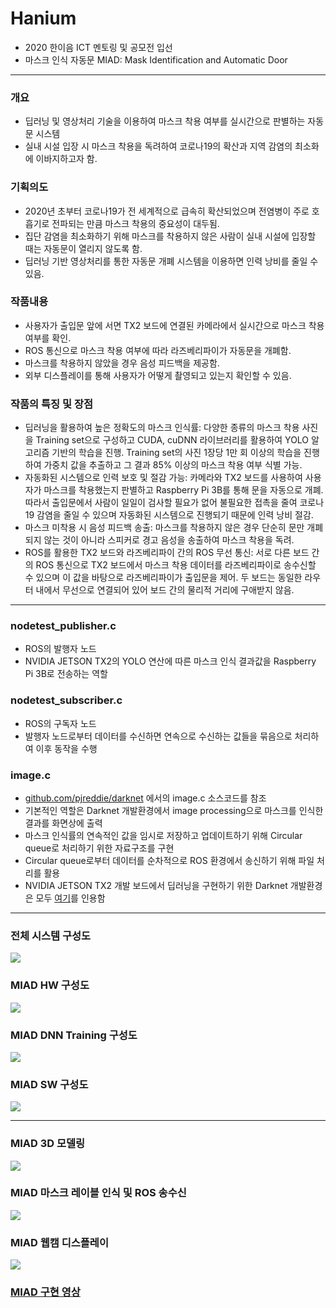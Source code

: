 # Hanium
* 2020 한이음 ICT 멘토링 및 공모전 입선
* 마스크 인식 자동문 MIAD: Mask Identification and Automatic Door


---
### 개요
* 딥러닝 및 영상처리 기술을 이용하여 마스크 착용 여부를 실시간으로 판별하는 자동문 시스템
* 실내 시설 입장 시 마스크 착용을 독려하여 코로나19의 확산과 지역 감염의 최소화에 이바지하고자 함.

### 기획의도
* 2020년 초부터 코로나19가 전 세계적으로 급속히 확산되었으며 전염병이 주로 호흡기로 전파되는 만큼 마스크 착용의 중요성이 대두됨.
* 집단 감염을 최소화하기 위해 마스크를 착용하지 않은 사람이 실내 시설에 입장할 때는 자동문이 열리지 않도록 함.
* 딥러닝 기반 영상처리를 통한 자동문 개폐 시스템을 이용하면 인력 낭비를 줄일 수 있음.

### 작품내용
* 사용자가 출입문 앞에 서면 TX2 보드에 연결된 카메라에서 실시간으로 마스크 착용 여부를 확인.
* ROS 통신으로 마스크 착용 여부에 따라 라즈베리파이가 자동문을 개폐함.
* 마스크를 착용하지 않았을 경우 음성 피드백을 제공함.
* 외부 디스플레이를 통해 사용자가 어떻게 촬영되고 있는지 확인할 수 있음.

### 작품의 특징 및 장점
* 딥러닝을 활용하여 높은 정확도의 마스크 인식률: 다양한 종류의 마스크 착용 사진을 Training set으로 구성하고 CUDA, cuDNN 라이브러리를 활용하여 YOLO 알고리즘 기반의 학습을 진행. Training set의 사진 1장당 1만 회 이상의 학습을 진행하여 가중치 값을 추출하고 그 결과 85% 이상의 마스크 착용 여부 식별 가능.
* 자동화된 시스템으로 인력 보호 및 절감 가능: 카메라와 TX2 보드를 사용하여 사용자가 마스크를 착용했는지 판별하고 Raspberry Pi 3B를 통해 문을 자동으로 개폐. 따라서 출입문에서 사람이 일일이 검사할 필요가 없어 불필요한 접촉을 줄여 코로나19 감염을 줄일 수 있으며 자동화된 시스템으로 진행되기 때문에 인력 낭비 절감.
* 마스크 미착용 시 음성 피드백 송출: 마스크를 착용하지 않은 경우 단순히 문만 개폐되지 않는 것이 아니라 스피커로 경고 음성을 송출하여 마스크 착용을 독려.
* ROS를 활용한 TX2 보드와 라즈베리파이 간의 ROS 무선 통신: 서로 다른 보드 간의 ROS 통신으로 TX2 보드에서 마스크 착용 데이터를 라즈베리파이로 송수신할 수 있으며 이 값을 바탕으로 라즈베리파이가 출입문을 제어. 두 보드는 동일한 라우터 내에서 무선으로 연결되어 있어 보드 간의 물리적 거리에 구애받지 않음.


---
### nodetest_publisher.c
* ROS의 발행자 노드
* NVIDIA JETSON TX2의 YOLO 연산에 따른 마스크 인식 결과값을 Raspberry Pi 3B로 전송하는 역할

### nodetest_subscriber.c
* ROS의 구독자 노드
* 발행자 노드로부터 데이터를 수신하면 연속으로 수신하는 값들을 묶음으로 처리하여 이후 동작을 수행

### image.c
* [github.com/pjreddie/darknet](https://github.com/pjreddie/darknet) 에서의 image.c 소스코드를 참조
* 기본적인 역할은 Darknet 개발환경에서 image processing으로 마스크를 인식한 결과를 화면상에 출력
* 마스크 인식률의 연속적인 값을 임시로 저장하고 업데이트하기 위해 Circular queue로 처리하기 위한 자료구조를 구현
* Circular queue로부터 데이터를 순차적으로 ROS 환경에서 송신하기 위해 파일 처리를 활용
* NVIDIA JETSON TX2 개발 보드에서 딥러닝을 구현하기 위한 Darknet 개발환경은 모두 [여기](https://github.com/pjreddie/darknet)를 인용함


---
### 전체 시스템 구성도
![](https://github.com/genie-earth/MIAD_Hanium/blob/main/MIAD_system.jpg)
### MIAD HW 구성도
![](https://github.com/genie-earth/MIAD_Hanium/blob/main/MIAD_hw.jpg)
### MIAD DNN Training 구성도
![](https://github.com/genie-earth/MIAD_Hanium/blob/main/MIAD_dnn_training.jpg)
### MIAD SW 구성도
![](https://github.com/genie-earth/MIAD_Hanium/blob/main/MIAD_sw.jpg)


---
### MIAD 3D 모델링
![](https://github.com/genie-earth/MIAD_Hanium/blob/main/MIAD_3Dmodel.jpg)
### MIAD 마스크 레이블 인식 및 ROS 송수신
![](https://github.com/genie-earth/MIAD_Hanium/blob/main/MIAD_classification.png)
### MIAD 웹캠 디스플레이
![](https://github.com/genie-earth/MIAD_Hanium/blob/main/MIAD_display.png)
### [MIAD 구현 영상](https://www.youtube.com/watch?v=zmJI079PcNQ)
